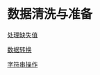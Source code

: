 # 数据清洗与准备

[处理缺失值](%E6%95%B0%E6%8D%AE%E6%B8%85%E6%B4%97%E4%B8%8E%E5%87%86%E5%A4%87%2070486/%E5%A4%84%E7%90%86%E7%BC%BA%E5%A4%B1%E5%80%BC%20b163b.md)

[数据转换](%E6%95%B0%E6%8D%AE%E6%B8%85%E6%B4%97%E4%B8%8E%E5%87%86%E5%A4%87%2070486/%E6%95%B0%E6%8D%AE%E8%BD%AC%E6%8D%A2%20057d0.md)

[字符串操作](%E6%95%B0%E6%8D%AE%E6%B8%85%E6%B4%97%E4%B8%8E%E5%87%86%E5%A4%87%2070486/%E5%AD%97%E7%AC%A6%E4%B8%B2%E6%93%8D%E4%BD%9C%2058328.md)